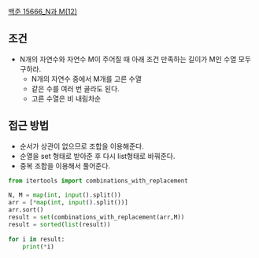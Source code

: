 [백준 15666_N과 M(12)](https://www.acmicpc.net/problem/15666)


## 조건

-   N개의 자연수와 자연수 M이 주어질 때 아래 조건 만족하는 길이가 M인 수열 모두 구하라.
    - N개의 자연수 중에서 M개를 고른 수열
    - 같은 수를 여러 번 골라도 된다.
    - 고른 수열은 비 내림차순

## 접근 방법

- 순서가 상관이 없으므로 조합을 이용해준다.
- 순열을 set 형태로 받아준 후 다시 list형태로 바꿔준다.
- 중복 조합을 이용해서 풀어준다.

```python
from itertools import combinations_with_replacement  
  
N, M = map(int, input().split())  
arr = [*map(int, input().split())]  
arr.sort()  
result = set(combinations_with_replacement(arr,M))  
result = sorted(list(result))  
  
for i in result:  
    print(*i)
```